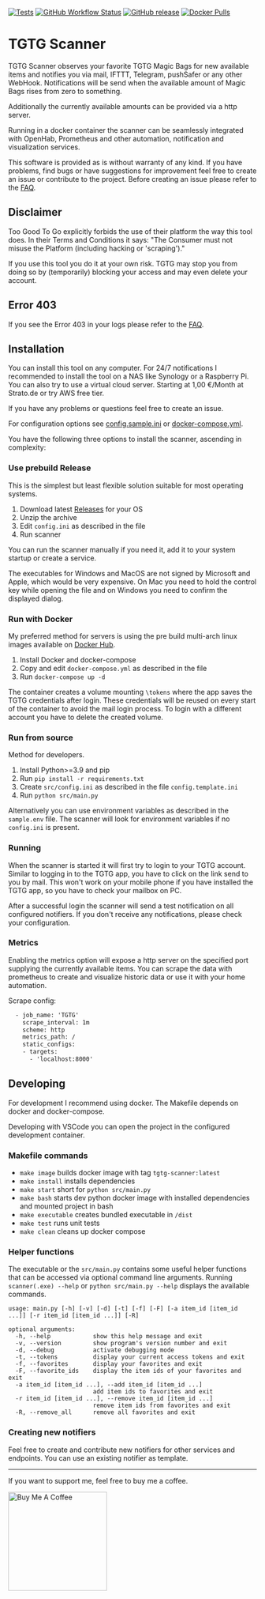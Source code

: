 [![Tests](https://github.com/Der-Henning/tgtg/actions/workflows/tests.yml/badge.svg)](https://github.com/Der-Henning/tgtg/actions/workflows/tests.yml)
[![GitHub Workflow Status](https://img.shields.io/github/actions/workflow/status/der-henning/tgtg/release.yml)](https://github.com/Der-Henning/tgtg/actions/workflows/release.yml)
[![GitHub release](https://img.shields.io/github/release/Der-Henning/tgtg?include_prereleases=&sort=semver&color=blue)](https://github.com/Der-Henning/tgtg/releases/)
[![Docker Pulls](https://img.shields.io/docker/pulls/derhenning/tgtg)](https://hub.docker.com/r/derhenning/tgtg)

# TGTG Scanner

TGTG Scanner observes your favorite TGTG Magic Bags for new available items and notifies you via mail, IFTTT, Telegram, pushSafer or any other WebHook. Notifications will be send when the available amount of Magic Bags rises from zero to something.

Additionally the currently available amounts can be provided via a http server.

Running in a docker container the scanner can be seamlessly integrated with OpenHab, Prometheus and other automation, notification and visualization services.

This software is provided as is without warranty of any kind. If you have problems, find bugs or have suggestions for improvement feel free to create an issue or contribute to the project. Before creating an issue please refer to the [FAQ](https://github.com/Der-Henning/tgtg/wiki/FAQ).

## Disclaimer

Too Good To Go explicitly forbids the use of their platform the way this tool does. In their Terms and Conditions it says: "The Consumer must not misuse the Platform (including hacking or 'scraping')."

If you use this tool you do it at your own risk. TGTG may stop you from doing so by (temporarily) blocking your access and may even delete your account.

## Error 403

If you see the Error 403 in your logs please refer to the [FAQ](https://github.com/Der-Henning/tgtg/wiki/FAQ#1-i-am-getting-error-403-all-the-time).

## Installation

You can install this tool on any computer. For 24/7 notifications I recommended to install the tool on a NAS like Synology or a Raspberry Pi. You can also try to use a virtual cloud server. Starting at 1,00 €/Month at Strato.de or try AWS free tier.

If you have any problems or questions feel free to create an issue.

For configuration options see [config.sample.ini](https://github.com/Der-Henning/tgtg/blob/main/src/config.sample.ini) or [docker-compose.yml](https://github.com/Der-Henning/tgtg/blob/main/docker-compose.yml).

You have the following three options to install the scanner, ascending in complexity:

### Use prebuild Release

This is the simplest but least flexible solution suitable for most operating systems.

1. Download latest [Releases](https://github.com/Der-Henning/tgtg/releases) for your OS
2. Unzip the archive
3. Edit `config.ini` as described in the file
4. Run scanner

You can run the scanner manually if you need it, add it to your system startup or create a service.

The executables for Windows and MacOS are not signed by Microsoft and Apple, which would be very expensive.
On Mac you need to hold the control key while opening the file and on Windows you need to confirm the displayed dialog.

### Run with Docker

My preferred method for servers is using the pre build multi-arch linux images available on [Docker Hub](https://hub.docker.com/r/derhenning/tgtg).

1. Install Docker and docker-compose
2. Copy and edit `docker-compose.yml` as described in the file
3. Run `docker-compose up -d`

The container creates a volume mounting `\tokens` where the app saves the TGTG credentials after login. These credentials will be reused on every start of the container to avoid the mail login process. To login with a different account you have to delete the created volume.

### Run from source

Method for developers.

1. Install Python>=3.9 and pip
2. Run `pip install -r requirements.txt`
3. Create `src/config.ini` as described in the file `config.template.ini`
4. Run `python src/main.py`

Alternatively you can use environment variables as described in the `sample.env` file. The scanner will look for environment variables if no `config.ini` is present.

### Running

When the scanner is started it will first try to login to your TGTG account. Similar to logging in to the TGTG app, you have to click on the link send to you by mail. This won't work on your mobile phone if you have installed the TGTG app, so you have to check your mailbox on PC.

After a successful login the scanner will send a test notification on all configured notifiers. If you don't receive any notifications, please check your configuration.

### Metrics

Enabling the metrics option will expose a http server on the specified port supplying the currently available items. You can scrape the data with prometheus to create and visualize historic data or use it with your home automation.

Scrape config:

````xml
  - job_name: 'TGTG'
    scrape_interval: 1m
    scheme: http
    metrics_path: /
    static_configs:
    - targets:
      - 'localhost:8000'
````

## Developing

For development I recommend using docker. The Makefile depends on docker and docker-compose.

Developing with VSCode you can open the project in the configured development container.

### Makefile commands

- `make image` builds docker image with tag `tgtg-scanner:latest`
- `make install` installs dependencies
- `make start` short for `python src/main.py`
- `make bash` starts dev python docker image with installed dependencies and mounted project in bash
- `make executable` creates bundled executable in `/dist`
- `make test` runs unit tests
- `make clean` cleans up docker compose

### Helper functions

The executable or the `src/main.py` contains some useful helper functions that can be accessed via optional command line arguments. Running `scanner(.exe) --help` or `python src/main.py --help` displays the available commands.

````
usage: main.py [-h] [-v] [-d] [-t] [-f] [-F] [-a item_id [item_id ...]] [-r item_id [item_id ...]] [-R]

optional arguments:
  -h, --help            show this help message and exit
  -v, --version         show program's version number and exit
  -d, --debug           activate debugging mode
  -t, --tokens          display your current access tokens and exit
  -f, --favorites       display your favorites and exit
  -F, --favorite_ids    display the item ids of your favorites and exit
  -a item_id [item_id ...], --add item_id [item_id ...]
                        add item ids to favorites and exit
  -r item_id [item_id ...], --remove item_id [item_id ...]
                        remove item ids from favorites and exit
  -R, --remove_all      remove all favorites and exit
````

### Creating new notifiers

Feel free to create and contribute new notifiers for other services and endpoints. You can use an existing notifier as template.

---
If you want to support me, feel free to buy me a coffee.

<a href="https://www.buymeacoffee.com/henning" target="_blank"><img src="https://cdn.buymeacoffee.com/buttons/v2/default-yellow.png" alt="Buy Me A Coffee" width="200"></a>
